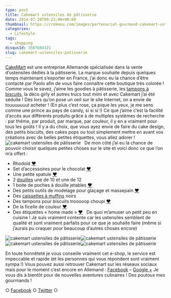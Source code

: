 ```yaml
---
type: post
title: Cakemart ustensiles de pâtisserie
date: 2014-07-28T09:23:00+00:00
thumbnail: https://crokmou.com/images/partenariat-gourmand-cakemart-ustensile-patisserie-1.jpg
categories:
  - Lifestyle
tags:
  - shopping
disqusId: 3587684321
slug: cakemart-ustensiles-patisserie
---
```


[CakeMart](http://www.cakemart.fr/) est une entreprise Allemande spécialisée dans la vente d’ustensiles dédiés à la pâtisserie. La marque souhaite depuis quelques temps maintenant s’exporter en France, j’ai donc eu la chance d’être contacté par Paolo afin de vous faire connaître cette boutique très colorée ! Comme vous le savez, j’aime les goodies à pâtisserie, les [tampons à biscuits](http://www.cakemart.fr/emporte-pieces-biscuits), la déco girly et autres trucs tout mimi et avec Cakemart j’ai été séduite ! Dès lors qu’on pose un oeil sur le site Internet, on a envie de touuuuuuut acheter ! (En plus c’est rose, ça pique les yeux, je me sens comme une prince au pays de candy, si si si !) Ce que j’aime c’est la facilité d’accès aux différents produits grâce à de multiples systèmes de recherche : par thème, par produit, par marque, par couleur, il y en a vraiment pour tous les goûts ! Il y a du choix, que vous ayez envie de faire du cake design, des petits biscuits, des cakes pops ou tout simplement mettre en avant vos créations avec de belles petites étiquettes, vous allez adorer !   ![cakemart ustensiles de pâtisserie](https://crokmou.com/images/Capture-d---e--cran-2014-07-25-a---16.21.13_ev6ral.png)   De mon côté j’ai eu la chance de pouvoir choisir quelques petites choses sur le site et voici donc ce que l’on m’a offert :
* Rhodoïd [❤ ](http://www.cakemart.fr/ustensiles-outils-de-cuisine/ustensiles-tous-materiaux/contour-pour-tartes-aide-a-la-confection-d-entree-et-dessert-3-cm-x-20-metres.html)
* Set d’accessoires pour le chocolat [❤](http://www.cakemart.fr/ustensiles-outils-de-cuisine/ustensiles-tous-materiaux/wilton-candy-melts-set-de-3-accessoires.html)
* Une petite spatule [❤](http://www.cakemart.fr/ustensiles-outils-de-cuisine/ustensiles-tous-materiaux/mini-spatule-8-x-8-cm.html)
* 2 [douilles](http://www.cakemart.fr/decoration-de-gateau/poches-a-douilles-et-douilles) une de 10 et une de 12
* 1 boite de poches à douille jetables [❤](http://www.cakemart.fr/decoration-de-gateau/poches-a-douilles-et-douilles/poches-a-douilles-seringues-patisserie/poche-a-douille-jetable-douille-100-pcs-16-x-30-cm.html)
* Des petits outils de modelage pour glaçage et massepain [❤](http://www.cakemart.fr/decoration-de-gateau/outils-de-modelage/outils-de-modelage-pour-glacage-et-massepain-5-pieces.html)
* Des [caissettes à muffins](http://www.cakemart.fr/caissettes-a-muffins-papier) noirs
* Des tampons pour biscuits trooooop choupi [❤](http://www.cakemart.fr/emporte-pieces-biscuits/tampons-a-biscuits/Kitchen-Craft-Keks-Stempel-Set--6-cm-4-Motive.html)
* De la ficelle de couleur [❤](http://www.cakemart.fr/etuis-cadeaux/rubans-et-bandes-decoratifs/fils-cordelettes/3-ficelles-de-couleurs-cordons-chacune-4-m.html)
* Des étiquettes « home made » [❤](http://www.cakemart.fr/etuis-cadeaux/stickers-etiquettes/etiquettes-faites-main-16-pcs-brun.html)   De quoi m’amuser un petit peu en cuisine ! Je suis vraiment contente car les ustensiles semblent de qualité et sont vraiment parfaits pour ce que je souhaite faire (même si j’aurais pu craquer pour beaucoup d’autres choses encore)

![cakemart ustensiles de pâtisserie](https://crokmou.com/images/partenariat-gourmand-cakemart-ustensile-patisserie_zpod1i.jpg)![cakemart ustensiles de pâtisserie](https://crokmou.com/images/partenariat-gourmand-cakemart-ustensile-patisserie-5_exem8g.jpg)![cakemart ustensiles de pâtisserie](https://crokmou.com/images/partenariat-gourmand-cakemart-ustensile-patisserie-3_lcembh.jpg)![cakemart ustensiles de pâtisserie](https://crokmou.com/images/partenariat-gourmand-cakemart-ustensile-patisserie-2_qdevam.jpg)

En toute honnêteté je vous conseille vraiment cet e-shop, le service est impeccable et rapide (et les personnes qui vous répondent sont vraiment sympa !) Vous pouvez aussi retrouver Cakemart sur les réseaux sociaux mais pour le moment c’est encore en Allemand : [Facebook](https://www.facebook.com/meincupcake) – [Google +](https://plus.google.com/111848813596004920077/posts) Je vous dis à bientôt pour de nouvelles aventures culinaires ! Des poutoux mes gourmands !

○ [Facebook](https://www.facebook.com/crokmou.blog) ○ [Twitter](https://twitter.com/Crokmou) ○